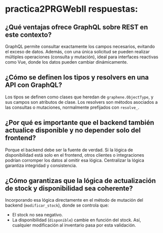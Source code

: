 # practica2PRGWebII respuestas:

## ¿Qué ventajas ofrece GraphQL sobre REST en este contexto?

GraphQL permite consultar exactamente los campos necesarios, evitando el exceso de datos. Además, con una única solicitud se pueden realizar múltiples operaciones (consulta y mutación), ideal para interfaces reactivas como Vue, donde los datos pueden cambiar dinámicamente.

## ¿Cómo se definen los tipos y resolvers en una API con GraphQL?

Los tipos se definen como clases que heredan de `graphene.ObjectType`, y sus campos son atributos de clase. Los resolvers son métodos asociados a las consultas o mutaciones, normalmente prefijados con `resolve_`.

## ¿Por qué es importante que el backend también actualice disponible y no depender solo del frontend?

Porque el backend debe ser la fuente de verdad. Si la lógica de disponibilidad está solo en el frontend, otros clientes o integraciones podrían corromper los datos al omitir esa lógica. Centralizar la lógica garantiza integridad y consistencia.

## ¿Cómo garantizas que la lógica de actualización de stock y disponibilidad sea coherente?

Incorporando esa lógica directamente en el método de mutación del backend (`modificar_stock`), donde se controla que:
- El stock no sea negativo.
- La disponibilidad (`disponible`) cambie en función del stock.
Así, cualquier modificación al inventario pasa por esta validación.
